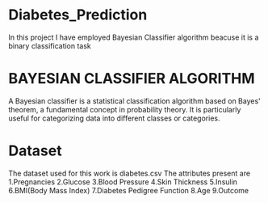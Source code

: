 # Diabetes_Prediction
In this project I have employed Bayesian Classifier algorithm beacuse it is a binary classification task

# BAYESIAN CLASSIFIER ALGORITHM
A Bayesian classifier is a statistical classification algorithm based on Bayes' theorem, a fundamental concept in probability theory. 
It is particularly useful for categorizing data into different classes or categories.

# Dataset
The dataset used for this work is diabetes.csv
The attributes present are 
      1.Pregnancies
      2.Glucose
      3.Blood Pressure
      4.Skin Thickness
      5.Insulin
      6.BMI(Body Mass Index)
      7.Diabetes Pedigree Function
      8.Age
      9.Outcome
